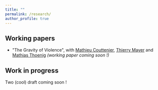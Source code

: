 ```yaml
---
title: ""
permalink: /research/
author_profile: true
---
```



Working papers
--------------

- "The Gravity of Violence", with [Mathieu Couttenier](https://sites.google.com/site/coutteniermathieu/), [Thierry Mayer](https://sites.google.com/site/thierrymayer/) and [Mathias Thoenig](https://people.unil.ch/mathiasthoenig/) _(working paper coming soon !)_


Work in progress
--------------

Two (cool) draft coming soon !
